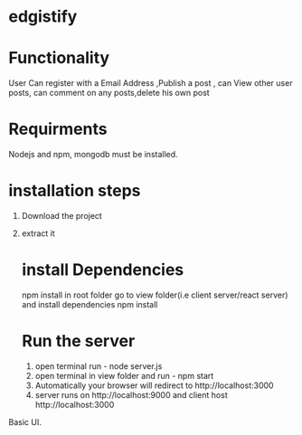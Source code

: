 # edgistify

# Functionality

User Can register with a Email Address ,Publish a post , can View other user posts, can comment on any posts,delete his own post 

# Requirments
Nodejs and npm, mongodb must be installed.

# installation steps

1. Download the project
2. extract it 
   # install Dependencies
   npm install in root folder
   go to view folder(i.e client server/react server) and install dependencies npm install
    
   # Run the server
   
   1. open terminal run -   node server.js
   2. open terminal in view folder and run -  npm start
   3. Automatically your browser will redirect to   http://localhost:3000
   3. server runs on http://localhost:9000  and client host http://localhost:3000
 
 Basic UI.
